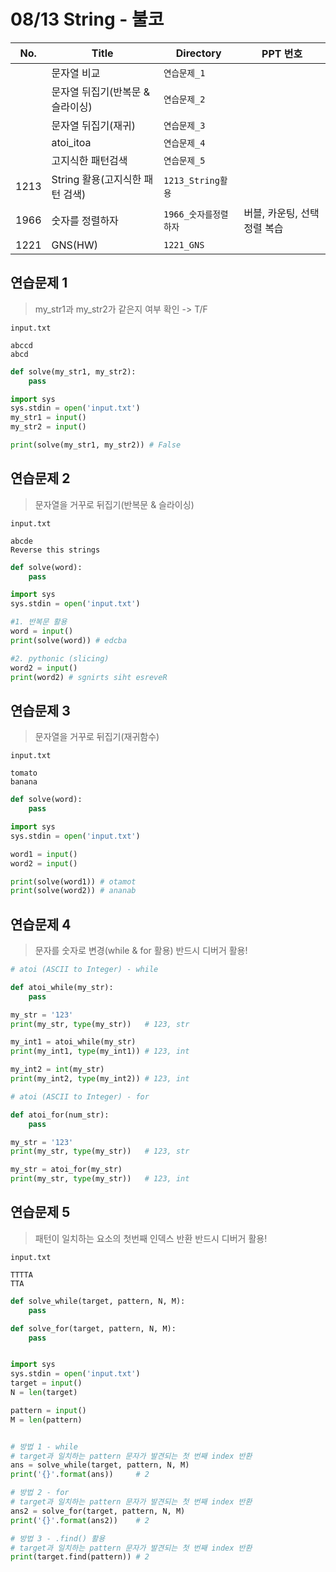 # 08/13 String - 불코

| No.  | Title             | Directory               | PPT 번호 |
| ---- | ----------------- | ----------------------- | ---- |
|  | 문자열 비교 | `연습문제_1` |  |
|  | 문자열 뒤집기(반복문 & 슬라이싱) | `연습문제_2` |  |
|  | 문자열 뒤집기(재귀) | `연습문제_3` |  |
|  | atoi_itoa | `연습문제_4` |  |
|  | 고지식한 패턴검색 | `연습문제_5` |  |
| 1213 | String 활용(고지식한 패턴 검색) | `1213_String활용` |  |
| 1966 | 숫자를 정렬하자 | `1966_숫자를정렬하자` | 버블, 카운팅, 선택 정렬 복습 |
| 1221 | GNS(HW) | `1221_GNS` |  |



## 연습문제 1

> my_str1과 my_str2가 같은지 여부 확인 -> T/F

```
input.txt

abccd
abcd
```

```python
def solve(my_str1, my_str2):
    pass

import sys
sys.stdin = open('input.txt')
my_str1 = input()
my_str2 = input()

print(solve(my_str1, my_str2)) # False
```





## 연습문제 2

> 문자열을 거꾸로 뒤집기(반복문 & 슬라이싱)

```
input.txt

abcde
Reverse this strings
```

```python
def solve(word):
    pass

import sys
sys.stdin = open('input.txt')

#1. 반복문 활용
word = input()
print(solve(word)) # edcba

#2. pythonic (slicing)
word2 = input()
print(word2) # sgnirts siht esreveR
```





## 연습문제 3

> 문자열을 거꾸로 뒤집기(재귀함수)

```
input.txt

tomato
banana
```

```python
def solve(word):
    pass

import sys
sys.stdin = open('input.txt')

word1 = input()
word2 = input()

print(solve(word1)) # otamot
print(solve(word2)) # ananab
```





## 연습문제 4

> 문자를 숫자로 변경(while & for 활용)
> 반드시 디버거 활용!

```python
# atoi (ASCII to Integer) - while

def atoi_while(my_str):
    pass

my_str = '123'
print(my_str, type(my_str))   # 123, str

my_int1 = atoi_while(my_str)
print(my_int1, type(my_int1)) # 123, int

my_int2 = int(my_str)
print(my_int2, type(my_int2)) # 123, int
```

```python
# atoi (ASCII to Integer) - for

def atoi_for(num_str):
    pass

my_str = '123'
print(my_str, type(my_str))   # 123, str

my_str = atoi_for(my_str)
print(my_str, type(my_str))   # 123, int
```





## 연습문제 5

> 패턴이 일치하는 요소의 첫번째 인덱스 반환
> 반드시 디버거 활용!

```
input.txt

TTTTA
TTA
```

```python
def solve_while(target, pattern, N, M):
    pass

def solve_for(target, pattern, N, M):
    pass


import sys
sys.stdin = open('input.txt')
target = input()      
N = len(target)      

pattern = input()    
M = len(pattern)     


# 방법 1 - while
# target과 일치하는 pattern 문자가 발견되는 첫 번째 index 반환
ans = solve_while(target, pattern, N, M)
print('{}'.format(ans))		# 2

# 방법 2 - for
# target과 일치하는 pattern 문자가 발견되는 첫 번째 index 반환
ans2 = solve_for(target, pattern, N, M)
print('{}'.format(ans2))	# 2

# 방법 3 - .find() 활용
# target과 일치하는 pattern 문자가 발견되는 첫 번째 index 반환
print(target.find(pattern)) # 2
```


